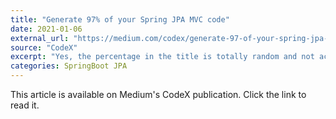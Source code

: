 ```yaml
---
title: "Generate 97% of your Spring JPA MVC code"
date: 2021-01-06
external_url: "https://medium.com/codex/generate-97-of-your-spring-jpa-mvc-code-49f3fbbc7b2d"
source: "CodeX"
excerpt: "Yes, the percentage in the title is totally random and not accurate. Still, a lot of your boilerplate code on these project can be generated."
categories: SpringBoot JPA
---
```


This article is available on Medium's CodeX publication. Click the link to read it. 
